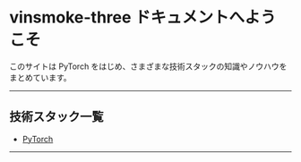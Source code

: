 # vinsmoke-three ドキュメントへようこそ

このサイトは PyTorch をはじめ、さまざまな技術スタックの知識やノウハウをまとめています。

---

## 技術スタック一覧

- [PyTorch](PyTorch/01_pytorch_fundamentals.md)

---
